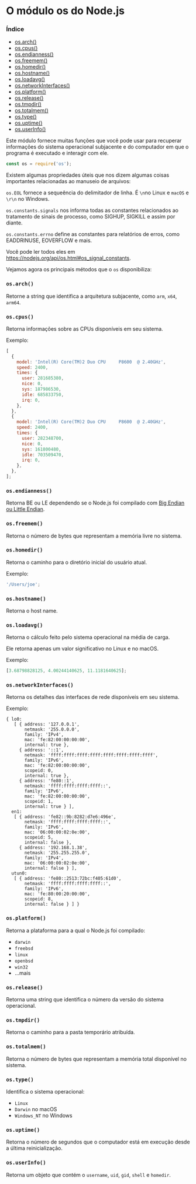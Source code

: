 # O módulo os do Node.js

### Índice

- [os.arch()]()
- [os.cpus()]()
- [os.endianness()]()
- [os.freemem()]()
- [os.homedir()]()
- [os.hostname()]()
- [os.loadavg()]()
- [os.networkInterfaces()]()
- [os.platform()]()
- [os.release()]()
- [os.tmpdir()]()
- [os.totalmem()]()
- [os.type()]()
- [os.uptime()]()
- [os.userInfo()]()

Este módulo fornece muitas funções que você pode usar para recuperar informações do sistema operacional subjacente e do computador em que o programa é executado e interagir com ele.

```js
const os = require('os');
```

Existem algumas propriedades úteis que nos dizem algumas coisas importantes relacionadas ao manuseio de arquivos:

`os.EOL` fornece a sequeência do delimitador de linha. É `\n`no Linux e `macOS` e `\r\n` no Windows.

`os.constants.signals` nos informa todas as constantes relacionados ao tratamento de sinais de processo, como SIGHUP, SIGKILL e assim por diante.

`os.constants.errno` define as constantes para relatórios de erros, como EADDRINUSE, EOVERFLOW e mais.

Você pode ler todos eles em https://nodejs.org/api/os.html#os_signal_constants.

Vejamos agora os principais métodos que o `os`  disponibiliza:

### `os.arch()`

Retorne a string que identifica a arquitetura subjacente, como `arm`, `x64`, `arm64`.

### `os.cpus()`

Retorna informações sobre as CPUs disponíveis em seu sistema.

Exemplo:

```js
[
  {
    model: 'Intel(R) Core(TM)2 Duo CPU     P8600  @ 2.40GHz',
    speed: 2400,
    times: {
      user: 281685380,
      nice: 0,
      sys: 187986530,
      idle: 685833750,
      irq: 0,
    },
  },
  {
    model: 'Intel(R) Core(TM)2 Duo CPU     P8600  @ 2.40GHz',
    speed: 2400,
    times: {
      user: 282348700,
      nice: 0,
      sys: 161800480,
      idle: 703509470,
      irq: 0,
    },
  },
];
```

### `os.endianness()`

Retorna BE ou LE dependendo se o Node.js foi compilado com [Big Endian ou Little Endian](https://en.wikipedia.org/wiki/Endianness).

### `os.freemem()`

Retorna o número de bytes que representam a memória livre no sistema.

### `os.homedir()`

Retorna o caminho para o diretório inicial do usuário atual.

Exemplo:

```js
'/Users/joe';
```

### `os.hostname()`

Retorna o host name.

### `os.loadavg()`

Retorna o cálculo feito pelo sistema operacional na média de carga.

Ele retorna apenas um valor significativo no Linux e no macOS.

Exemplo:

```js
[3.68798828125, 4.00244140625, 11.1181640625];
```

### `os.networkInterfaces()`

Retorna os detalhes das interfaces de rede disponíveis em seu sistema.

Exemplo:

```
{ lo0:
   [ { address: '127.0.0.1',
       netmask: '255.0.0.0',
       family: 'IPv4',
       mac: 'fe:82:00:00:00:00',
       internal: true },
     { address: '::1',
       netmask: 'ffff:ffff:ffff:ffff:ffff:ffff:ffff:ffff',
       family: 'IPv6',
       mac: 'fe:82:00:00:00:00',
       scopeid: 0,
       internal: true },
     { address: 'fe80::1',
       netmask: 'ffff:ffff:ffff:ffff::',
       family: 'IPv6',
       mac: 'fe:82:00:00:00:00',
       scopeid: 1,
       internal: true } ],
  en1:
   [ { address: 'fe82::9b:8282:d7e6:496e',
       netmask: 'ffff:ffff:ffff:ffff::',
       family: 'IPv6',
       mac: '06:00:00:02:0e:00',
       scopeid: 5,
       internal: false },
     { address: '192.168.1.38',
       netmask: '255.255.255.0',
       family: 'IPv4',
       mac: '06:00:00:02:0e:00',
       internal: false } ],
  utun0:
   [ { address: 'fe80::2513:72bc:f405:61d0',
       netmask: 'ffff:ffff:ffff:ffff::',
       family: 'IPv6',
       mac: 'fe:80:00:20:00:00',
       scopeid: 8,
       internal: false } ] }
```

### `os.platform()`

Retorna a plataforma para a qual o Node.js foi compilado:

- `darwin`
- `freebsd`
- `linux`
- `openbsd`
- `win32`
- ...mais

### `os.release()`

Retorna uma string que identifica o número da versão do sistema operacional.

### `os.tmpdir()`

Retorna o caminho para a pasta temporário atribuída.

### `os.totalmem()`

Retorna o número de bytes que representam a memória total disponível no sistema.

### `os.type()`

Identifica o sistema operacional:

- `Linux`
- `Darwin` no macOS
- `Windows_NT` no Windows

### `os.uptime()`

Retorna o número de segundos que o computador está em execução desde a última reinicialização.

### `os.userInfo()`

Retorna um objeto que contém o `username`, `uid`, `gid`, `shell` e `homedir`.
